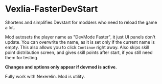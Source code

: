 # Vexlia-FasterDevStart

Shortens and simplifies Devstart for modders who need to reload the game a lot. 

Mod autosets the player name as "DevMode Faster", it just UI panels don't update. You can overwrite the name, as it is set only if the current name is empty. This also allows you to click `Continue` right away. Also skips skill point distribution screen, and gives skill points after start, if you still need them for testing. 

**Changes and options only appear if devmod is active.**

Fully work with Nexerelin. Mod is utility.
